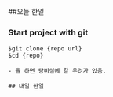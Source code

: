 ##오늘 한일
### Start project with git
```shell
$git clone {repo url}
$cd {repo}

- 을 하면 탕비실에 갈 우려가 있음.

## 내일 한일
